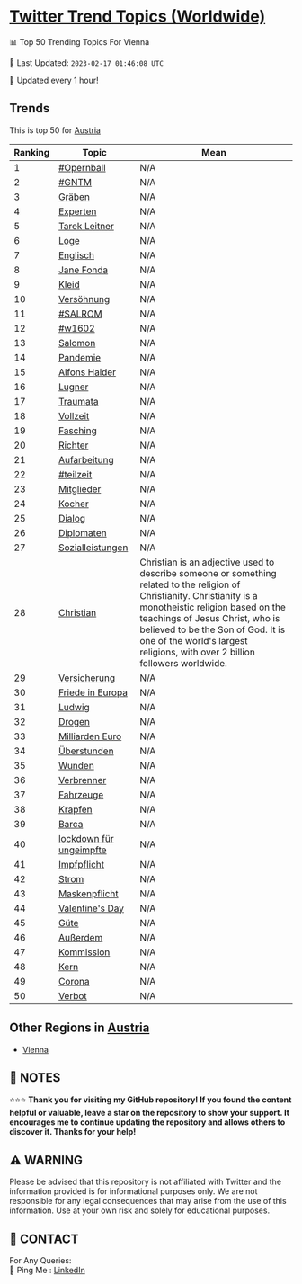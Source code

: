 [Twitter Trend Topics (Worldwide)](https://github.com/ErcinDedeoglu/Twitter-Trend-Topics)
==========


📊 Top 50 Trending Topics For Vienna

📆 Last Updated: `2023-02-17 01:46:08 UTC`

🔧 Updated every 1 hour!


## Trends

This is top 50 for [Austria](</Austria>)

| Ranking | Topic | Mean |
| ------- | ------------ | ------------ |
| 1 | [#Opernball](http://twitter.com/search?q=%23Opernball) | N/A |
| 2 | [#GNTM](http://twitter.com/search?q=%23GNTM) | N/A |
| 3 | [Gräben](http://twitter.com/search?q=Gr%c3%a4ben) | N/A |
| 4 | [Experten](http://twitter.com/search?q=Experten) | N/A |
| 5 | [Tarek Leitner](http://twitter.com/search?q=Tarek+Leitner) | N/A |
| 6 | [Loge](http://twitter.com/search?q=Loge) | N/A |
| 7 | [Englisch](http://twitter.com/search?q=Englisch) | N/A |
| 8 | [Jane Fonda](http://twitter.com/search?q=Jane+Fonda) | N/A |
| 9 | [Kleid](http://twitter.com/search?q=Kleid) | N/A |
| 10 | [Versöhnung](http://twitter.com/search?q=Vers%c3%b6hnung) | N/A |
| 11 | [#SALROM](http://twitter.com/search?q=%23SALROM) | N/A |
| 12 | [#w1602](http://twitter.com/search?q=%23w1602) | N/A |
| 13 | [Salomon](http://twitter.com/search?q=Salomon) | N/A |
| 14 | [Pandemie](http://twitter.com/search?q=Pandemie) | N/A |
| 15 | [Alfons Haider](http://twitter.com/search?q=Alfons+Haider) | N/A |
| 16 | [Lugner](http://twitter.com/search?q=Lugner) | N/A |
| 17 | [Traumata](http://twitter.com/search?q=Traumata) | N/A |
| 18 | [Vollzeit](http://twitter.com/search?q=Vollzeit) | N/A |
| 19 | [Fasching](http://twitter.com/search?q=Fasching) | N/A |
| 20 | [Richter](http://twitter.com/search?q=Richter) | N/A |
| 21 | [Aufarbeitung](http://twitter.com/search?q=Aufarbeitung) | N/A |
| 22 | [#teilzeit](http://twitter.com/search?q=%23teilzeit) | N/A |
| 23 | [Mitglieder](http://twitter.com/search?q=Mitglieder) | N/A |
| 24 | [Kocher](http://twitter.com/search?q=Kocher) | N/A |
| 25 | [Dialog](http://twitter.com/search?q=Dialog) | N/A |
| 26 | [Diplomaten](http://twitter.com/search?q=Diplomaten) | N/A |
| 27 | [Sozialleistungen](http://twitter.com/search?q=Sozialleistungen) | N/A |
| 28 | [Christian](http://twitter.com/search?q=Christian) | Christian is an adjective used to describe someone or something related to the religion of Christianity. Christianity is a monotheistic religion based on the teachings of Jesus Christ, who is believed to be the Son of God. It is one of the world's largest religions, with over 2 billion followers worldwide. |
| 29 | [Versicherung](http://twitter.com/search?q=Versicherung) | N/A |
| 30 | [Friede in Europa](http://twitter.com/search?q=Friede+in+Europa) | N/A |
| 31 | [Ludwig](http://twitter.com/search?q=Ludwig) | N/A |
| 32 | [Drogen](http://twitter.com/search?q=Drogen) | N/A |
| 33 | [Milliarden Euro](http://twitter.com/search?q=Milliarden+Euro) | N/A |
| 34 | [Überstunden](http://twitter.com/search?q=%c3%9cberstunden) | N/A |
| 35 | [Wunden](http://twitter.com/search?q=Wunden) | N/A |
| 36 | [Verbrenner](http://twitter.com/search?q=Verbrenner) | N/A |
| 37 | [Fahrzeuge](http://twitter.com/search?q=Fahrzeuge) | N/A |
| 38 | [Krapfen](http://twitter.com/search?q=Krapfen) | N/A |
| 39 | [Barca](http://twitter.com/search?q=Barca) | N/A |
| 40 | [lockdown für ungeimpfte](http://twitter.com/search?q=lockdown+f%c3%bcr+ungeimpfte) | N/A |
| 41 | [Impfpflicht](http://twitter.com/search?q=Impfpflicht) | N/A |
| 42 | [Strom](http://twitter.com/search?q=Strom) | N/A |
| 43 | [Maskenpflicht](http://twitter.com/search?q=Maskenpflicht) | N/A |
| 44 | [Valentine's Day](http://twitter.com/search?q=Valentine%27s+Day) | N/A |
| 45 | [Güte](http://twitter.com/search?q=G%c3%bcte) | N/A |
| 46 | [Außerdem](http://twitter.com/search?q=Au%c3%9ferdem) | N/A |
| 47 | [Kommission](http://twitter.com/search?q=Kommission) | N/A |
| 48 | [Kern](http://twitter.com/search?q=Kern) | N/A |
| 49 | [Corona](http://twitter.com/search?q=Corona) | N/A |
| 50 | [Verbot](http://twitter.com/search?q=Verbot) | N/A |



## Other Regions in [Austria](</Austria>)

* [Vienna](</Austria/Vienna.md>)



## 📝 NOTES

⭐⭐⭐ **Thank you for visiting my GitHub repository! If you found the content helpful or valuable, leave a star on the repository to show your support. It encourages me to continue updating the repository and allows others to discover it. Thanks for your help!**


## ⚠️ WARNING

Please be advised that this repository is not affiliated with Twitter and the information provided is for informational purposes only. We are not responsible for any legal consequences that may arise from the use of this information. Use at your own risk and solely for educational purposes.


## 📨 CONTACT

 For Any Queries:  
            🏓 Ping Me : [LinkedIn](https://www.linkedin.com/in/ercindedeoglu/)
